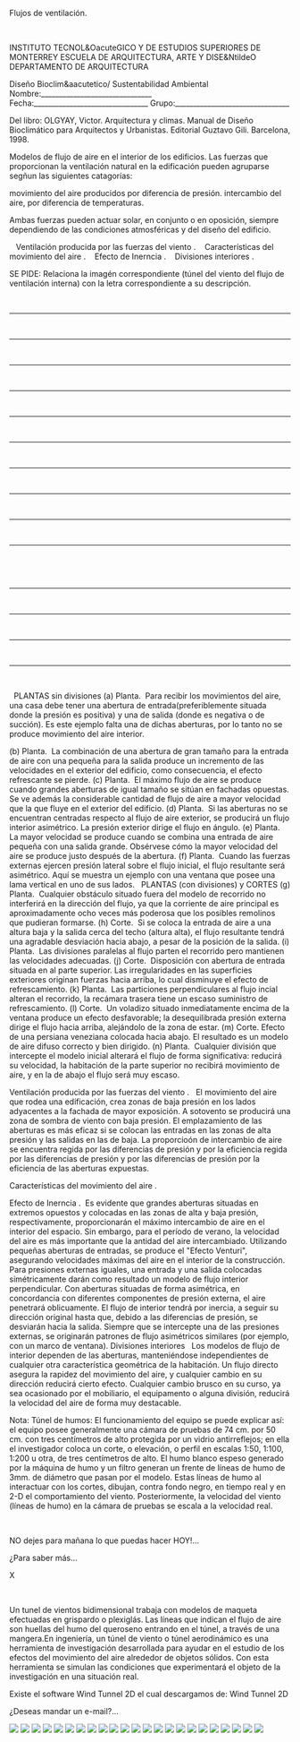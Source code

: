 

Flujos de ventilación.




 
 
INSTITUTO TECNOL&OacuteGICO Y DE ESTUDIOS SUPERIORES DE MONTERREY 
ESCUELA DE ARQUITECTURA, ARTE Y DISE&NtildeO 
DEPARTAMENTO DE ARQUITECTURA

Diseño Bioclim&aacutetico/ Sustentabilidad Ambiental
Nombre:_______________________________ 
Fecha:________________________________ 
Grupo:________________________________ 

Del libro: OLGYAY, Victor. Arquitectura y climas. Manual de Diseño Bioclimático para Arquitectos y Urbanistas.
 Editorial Guztavo Gili. Barcelona, 1998.

Modelos de flujo de aire en el interior de los edificios. 
Las fuerzas que proporcionan la ventilación natural en la edificación pueden agruparse segñun las siguientes catagorías: 

movimiento del aire producidos por diferencia de presión. 
intercambio del aire, por diferencia de temperaturas. 



Ambas fuerzas pueden actuar solar, en conjunto o en oposición, siempre dependiendo de las condiciones atmosféricas y del diseño del edificio. 

 
   Ventilación producida por las fuerzas del viento . 
   Características del movimiento del aire . 
   Efecto de Inerncia . 
   Divisiones interiores . 

SE PIDE: 
Relaciona la imagén correspondiente (túnel del viento del flujo de ventilación interna) con la letra correspondiente a su descripción.




  
______________




  
______________
 












  
______________



  
______________









  
______________


  
______________
 









  
______________


  
______________












  
______________


  
______________
 


    
 



  
______________


  
______________
 


 



  
______________


  
______________
 





 



  PLANTAS sin divisiones
(a) Planta.  Para recibir los movimientos del aire, una casa debe tener una abertura de entrada(preferiblemente situada donde la presión es positiva) y una de salida (donde es negativa o de succión). Es este ejemplo falta una de dichas aberturas, por lo tanto no se produce movimiento del aire interior. 

(b) Planta.  La combinación de una abertura de gran tamaño para la entrada de aire con una pequeña para la salida produce un incremento de las velocidades en el exterior del edificio, como consecuencia, el efecto refrescante se pierde. 
(c) Planta.  El máximo flujo de aire se produce cuando grandes aberturas de igual tamaño se sitúan en fachadas opuestas. Se ve además la considerable cantidad de flujo de aire a mayor velocidad que la que fluye en el exterior del edificio. 
(d) Planta.  Si las aberturas no se encuentran centradas respecto al flujo de aire exterior, se producirá un flujo interior asimétrico. La presión exterior dirige el flujo en ángulo. 
(e) Planta.  La mayor velocidad se produce cuando se combina una entrada de aire pequeña con una salida grande. Obsérvese cómo la mayor velocidad del aire se produce justo después de la abertura.
(f) Planta.  Cuando las fuerzas externas ejercen presión lateral sobre el flujo inicial, el flujo resultante será asimétrico. Aquí se muestra un ejemplo con una ventana que posee una lama vertical en uno de sus lados. 
   PLANTAS (con divisiones) y CORTES 
(g) Planta.  Cualquier obstáculo situado fuera del modelo de recorrido no interferirá en la dirección del flujo, ya que la corriente de aire principal es aproximadamente ocho veces más poderosa que los posibles remolinos que pudieran formarse.
(h) Corte.  Si se coloca la entrada de aire a una altura baja y la salida cerca del techo (altura alta), el flujo resultante tendrá una agradable desviación hacia abajo, a pesar de la posición de la salida. 
(i) Planta.  Las divisiones paralelas al flujo parten el recorrido pero mantienen las velocidades adecuadas. 
(j) Corte.  Disposición con abertura de entrada situada en al parte superior. Las irregularidades en las superficies exteriores originan fuerzas hacia arriba, lo cual disminuye el efecto de refrescamiento. 
(k) Planta.  Las particiones perpendiculares al flujo incial alteran el recorrido, la recámara trasera tiene un escaso suministro de refrescamiento. 
(l) Corte.  Un voladizo situado inmediatamente encima de la ventana produce un efecto desfavorable; la desequilibrada presión externa dirige el flujo hacia arriba, alejándolo de la zona de estar. 
(m) Corte. Efecto de una persiana veneziana colocada hacia abajo. El resultado es un modelo de aire difuso correcto y bien dirigido. 
(n) Planta.  Cualquier división que intercepte el modelo inicial alterará el flujo de forma significativa: reducirá su velocidad, la habitación de la parte superior no recibirá movimiento de aire, y en la de abajo el flujo será muy escaso.


 Ventilación producida por las fuerzas del viento .   
El movimiento del aire que rodea una edificación, crea zonas de baja presión en los lados adyacentes a la fachada de mayor exposición. A sotovento se producirá una zona de sombra de viento con baja presión.
 El emplazamiento de las aberturas es más eficaz si se colocan las entradas en las zonas de alta presión y las salidas en las de baja. La proporcioón de intercambio de aire se encuentra regida por las diferencias de presión y por la eficiencia regida por las diferencias de presión y por
 las diferencias de presión por la eficiencia de las aberturas expuestas. 

 Características del movimiento del aire .  

 Efecto de Inerncia .  
Es evidente que grandes aberturas situadas en extremos opuestos y colocadas en las zonas de alta y baja presión, respectivamente, proporcionarán el máximo intercambio de aire en el interior del espacio. Sin embargo, para el período de verano, la velocidad del aire es más importante que la antidad del aire intercambiado. 
Utilizando pequeñas aberturas de entradas, se produce el "Efecto Venturi", asegurando velocidades máximas del aire en el interior de la construcción. Para presiones externas iguales, una entrada y una salida colocadas simétricamente darán como resultado un modelo de flujo interior perpendicular. Con aberturas situadas de forma asimétrica, en concordancia con diferentes componentes de presión externa, el aire penetrará oblicuamente. 
El flujo de interior tendrá por inercia, a seguir su dirección original hasta que, debido a las diferencias de presión, se desviarán hacia la salida. Siempre que se intercepte una de las presiones externas, se originarán patrones de flujo asimétricos similares (por ejemplo, con un marco de ventana). 
 Divisiones interiores   
Los modelos de flujo de interior dependen de las aberturas, manteniéndose independientes de cualquier otra característica geométrica de la habitación. Un flujo directo asegura la rapidez del movimiento del aire, y cualquier cambio en su dirección reducirá cierto efecto. Cualquier cambio brusco en su curso, ya sea ocasionado por el mobiliario, el equipamento o alguna división, reducirá la velocidad del aire de forma muy destacable. 

Nota: 
Túnel de humos: 
El funcionamiento del equipo se puede explicar así: el equipo posee generalmente una cámara de pruebas de 74 cm. por 50 cm. con tres centímetros de alto protegida por un vidrio antirreflejos; en ella el investigador coloca un corte, o elevación, o perfil en escalas 1:50, 1:100, 1:200 u otra, de tres centímetros de alto. El humo blanco espeso generado por la máquina de humo y un filtro generan un frente de líneas de humo de 3mm. de diámetro que pasan por el modelo. 
Estas líneas de humo al interactuar con los cortes, dibujan, contra fondo negro, en tiempo real y en 2-D el comportamiento del viento. Posteriormente, la velocidad del viento (líneas de humo) en la cámara de pruebas se escala a la velocidad real.
  
  


 

 NO dejes para mañana lo que puedas hacer HOY!...












¿Para saber más...




X




 

 Un tunel de vientos bidimensional trabaja con modelos de maqueta efectuadas en grispardo o plexiglás. Las líneas que indican el flujo de aire son huellas del humo del queroseno entrando en el túnel, a través de una mangera.En ingeniería, un túnel de viento o túnel aerodinámico es una herramienta de investigación desarrollada para ayudar en el estudio de los efectos del movimiento del aire alrededor de objetos sólidos. Con esta herramienta se simulan las condiciones que experimentará el objeto de la investigación en una situación real.

Existe el software Wind Tunnel 2D el cual descargamos de: 
Wind Tunnel 2D




 ¿Deseas mandar un e-mail?...



![](./content/4/M4.34/flusch.2_-_copia.jpg)
![](./content/4/M4.34/flusch.2.1.jpg)
![](./content/4/M4.34/flusch.9.4.jpg)
![](./content/4/M4.34/flusch.5.1.jpg)
![](./content/4/M4.34/flusch.5.4.jpg)
![](./content/4/M4.34/flusch.9.1.jpg)
![](./content/4/M4.34/flusch.3.1.jpg)
![](./content/4/M4.34/flusch.3.2.jpg)
![](./content/4/M4.34/flusch.3.4.jpg)
![](./content/4/M4.34/flusch.6.2.jpg)
![](./content/4/M4.34/flusch.3.5.jpg)
![](./content/4/M4.34/flusch.6.1.jpg)
![](./content/4/M4.34/flusch.5.3.jpg)
![](./content/4/M4.34/flusch.5.1.jpg)
![](./content/4/M4.34/arcbul2a.gif)
![](./content/4/M4.34/arcbul2a.gif)
![](./content/4/M4.34/arrw08_22a.gif)
![](./content/4/M4.34/arrw08_22a.gif)
![](./content/4/M4.34/arrw08_22a.gif)
![](./content/4/M4.34/arrw08_22a.gif)
![](./content/4/M4.34/sugerencias.gif)
![](./content/4/M4.34/tunel.jpg)
![](./content/4/M4.34/email_41.gif)
